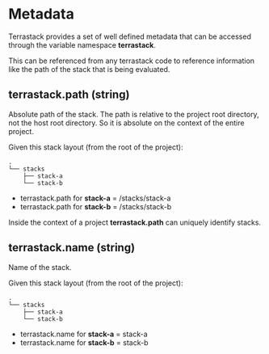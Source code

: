 # Metadata

Terrastack provides a set of well defined metadata that can be
accessed through the variable namespace **terrastack**.

This can be referenced from any terrastack code to reference
information like the path of the stack that is being evaluated.


## terrastack.path (string) 

Absolute path of the stack.  The path is relative to the project
root directory, not the host root directory. So it is absolute
on the context of the entire project.

Given this stack layout (from the root of the project):

```
.
└── stacks
    ├── stack-a
    └── stack-b
```

* terrastack.path for **stack-a** = /stacks/stack-a
* terrastack.path for **stack-b** = /stacks/stack-b

Inside the context of a project **terrastack.path** can
uniquely identify stacks.


## terrastack.name (string) 

Name of the stack.

Given this stack layout (from the root of the project):

```
.
└── stacks
    ├── stack-a
    └── stack-b
```

* terrastack.name for **stack-a** = stack-a
* terrastack.name for **stack-b** = stack-b
